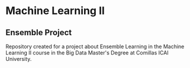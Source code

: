 # Machine Learning II

## Ensemble Project

Repository created for a project about Ensemble Learning in the Machine Learning II course in the Big Data Master's Degree at Comillas ICAI University.
